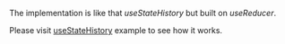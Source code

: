 The implementation is like that _useStateHistory_ but built on _useReducer_.

Please visit [useStateHistory](#/hooks/state/useStateHistory) example to see how it works.